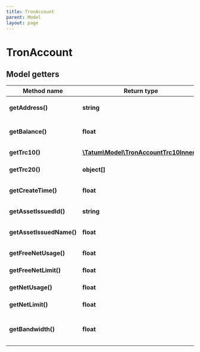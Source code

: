 ```yaml
---
title: TronAccount
parent: Model
layout: page
---
```


# TronAccount

## Model getters

Method name | Return type | Description | Notes
------------ | ------------- | ------------- | -------------
**getAddress()** | **string** | Account address <br>Example: `TGDqQAP5bduoPKVgdbk7fGyW4DwEt3RRn8` |
**getBalance()** | **float** | Balance of the TRX, in SUN. SUN is 1/1000000 TRX. <br>Example: `2342342` |
**getTrc10()** | [**\Tatum\Model\TronAccountTrc10Inner[]**](../TronAccountTrc10Inner) |  <br>Example: `null` |
**getTrc20()** | **object[]** |  <br>Example: `null` |
**getCreateTime()** | **float** | Date of creation of the account in UTC millis. <br>Example: `1602848895000` |
**getAssetIssuedId()** | **string** | ID of the issued TRC10 token, if any. <br>Example: `1003475` | [optional]
**getAssetIssuedName()** | **float** | Balance of the issued TRC10 token, if any. <br>Example: `100` | [optional]
**getFreeNetUsage()** | **float** | Free usage of the network. <br>Example: `1000` |
**getFreeNetLimit()** | **float** | Free usage limit of the network. <br>Example: `1500` | [optional]
**getNetUsage()** | **float** | Extra usage of the network. <br>Example: `5000` | [optional]
**getNetLimit()** | **float** | Extra usage limit of the network. <br>Example: `5000` | [optional]
**getBandwidth()** | **float** | Remaining usage of the network, equal to freeNetLimit - freeNetUsed + netLimit - netUsed. <br>Example: `1500` |

